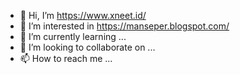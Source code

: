 - 👋 Hi, I’m https://www.xneet.id/
- 👀 I’m interested in https://manseper.blogspot.com/
- 🌱 I’m currently learning ...
- 💞️ I’m looking to collaborate on ...
- 📫 How to reach me ...

<!---
sisilainjepara/sisilainjepara is a ✨ special ✨ repository because its `README.md` (this file) appears on your GitHub profile.
You can click the Preview link to take a look at your changes.
--->
